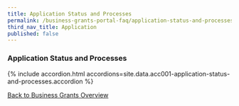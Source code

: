 ```yaml
---
title: Application Status and Processes
permalink: /business-grants-portal-faq/application-status-and-processes/
third_nav_title: Application
published: false
---
```


### Application Status and Processes

{% include accordion.html accordions=site.data.acc001-application-status-and-processes.accordion %}

[Back to Business Grants Overview](/business-grants-portal/)